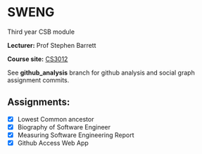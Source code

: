 # SWENG

Third year CSB module

**Lecturer:** Prof Stephen Barrett

**Course site:** [CS3012](https://www.scss.tcd.ie/Stephen.Barrett/teaching/CS3012/)

See **github_analysis** branch for github analysis and social graph assignment commits.

## Assignments:
- [x] Lowest Common ancestor
- [x] Biography of Software Engineer
- [x] Measuring Software Engineering Report
- [x] Github Access Web App
